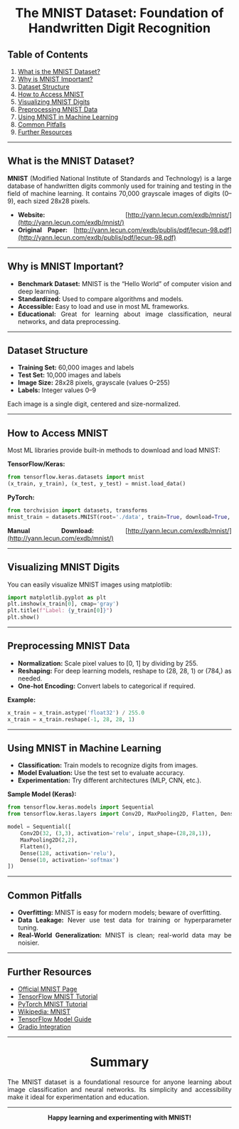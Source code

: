 # <div align="center">The MNIST Dataset: Foundation of Handwritten Digit Recognition</div>

<div align="justify">

## Table of Contents

1. [What is the MNIST Dataset?](#what-is-the-mnist-dataset)
2. [Why is MNIST Important?](#why-is-mnist-important)
3. [Dataset Structure](#dataset-structure)
4. [How to Access MNIST](#how-to-access-mnist)
5. [Visualizing MNIST Digits](#visualizing-mnist-digits)
6. [Preprocessing MNIST Data](#preprocessing-mnist-data)
7. [Using MNIST in Machine Learning](#using-mnist-in-machine-learning)
8. [Common Pitfalls](#common-pitfalls)
9. [Further Resources](#further-resources)

---

## What is the MNIST Dataset?

**MNIST** (Modified National Institute of Standards and Technology) is a large database of handwritten digits commonly used for training and testing in the field of machine learning. It contains 70,000 grayscale images of digits (0–9), each sized 28x28 pixels.

- **Website:** [http://yann.lecun.com/exdb/mnist/](http://yann.lecun.com/exdb/mnist/)
- **Original Paper:** [http://yann.lecun.com/exdb/publis/pdf/lecun-98.pdf](http://yann.lecun.com/exdb/publis/pdf/lecun-98.pdf)

---

## Why is MNIST Important?

- **Benchmark Dataset:** MNIST is the “Hello World” of computer vision and deep learning.
- **Standardized:** Used to compare algorithms and models.
- **Accessible:** Easy to load and use in most ML frameworks.
- **Educational:** Great for learning about image classification, neural networks, and data preprocessing.

---

## Dataset Structure

- **Training Set:** 60,000 images and labels
- **Test Set:** 10,000 images and labels
- **Image Size:** 28x28 pixels, grayscale (values 0–255)
- **Labels:** Integer values 0–9

Each image is a single digit, centered and size-normalized.

---

## How to Access MNIST

Most ML libraries provide built-in methods to download and load MNIST:

**TensorFlow/Keras:**
```python
from tensorflow.keras.datasets import mnist
(x_train, y_train), (x_test, y_test) = mnist.load_data()
```

**PyTorch:**
```python
from torchvision import datasets, transforms
mnist_train = datasets.MNIST(root='./data', train=True, download=True, transform=transforms.ToTensor())
```

**Manual Download:** [http://yann.lecun.com/exdb/mnist/](http://yann.lecun.com/exdb/mnist/)

---

## Visualizing MNIST Digits

You can easily visualize MNIST images using matplotlib:

```python
import matplotlib.pyplot as plt
plt.imshow(x_train[0], cmap='gray')
plt.title(f"Label: {y_train[0]}")
plt.show()
```

---

## Preprocessing MNIST Data

- **Normalization:** Scale pixel values to [0, 1] by dividing by 255.
- **Reshaping:** For deep learning models, reshape to (28, 28, 1) or (784,) as needed.
- **One-hot Encoding:** Convert labels to categorical if required.

**Example:**
```python
x_train = x_train.astype('float32') / 255.0
x_train = x_train.reshape(-1, 28, 28, 1)
```

---

## Using MNIST in Machine Learning

- **Classification:** Train models to recognize digits from images.
- **Model Evaluation:** Use the test set to evaluate accuracy.
- **Experimentation:** Try different architectures (MLP, CNN, etc.).

**Sample Model (Keras):**
```python
from tensorflow.keras.models import Sequential
from tensorflow.keras.layers import Conv2D, MaxPooling2D, Flatten, Dense

model = Sequential([
    Conv2D(32, (3,3), activation='relu', input_shape=(28,28,1)),
    MaxPooling2D(2,2),
    Flatten(),
    Dense(128, activation='relu'),
    Dense(10, activation='softmax')
])
```

---

## Common Pitfalls

- **Overfitting:** MNIST is easy for modern models; beware of overfitting.
- **Data Leakage:** Never use test data for training or hyperparameter tuning.
- **Real-World Generalization:** MNIST is clean; real-world data may be noisier.

---

## Further Resources

- [Official MNIST Page](http://yann.lecun.com/exdb/mnist/)
- [TensorFlow MNIST Tutorial](https://www.tensorflow.org/datasets/community_catalog/huggingface/mnist)
- [PyTorch MNIST Tutorial](https://pytorch.org/vision/stable/generated/torchvision.datasets.MNIST.html)
- [Wikipedia: MNIST](https://en.wikipedia.org/wiki/MNIST_database)
- [TensorFlow Model Guide](tensorflow.md)
- [Gradio Integration](gradio.md)

---

# <div align="center">Summary</div>

The MNIST dataset is a foundational resource for anyone learning about image classification and neural networks. Its simplicity and accessibility make it ideal for experimentation and education.

</div>

---

<div align="center">

**Happy learning and experimenting with MNIST!**

</div>
